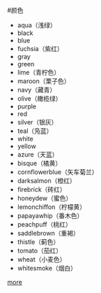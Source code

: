#颜色
* aqua（浅绿）
* black
* blue
* fuchsia（紫红）
* gray
* green
* lime（青柠色）
* maroon（栗子色）
* navy（藏青）
* olive（橄榄绿）
* purple
* red
* silver（银灰）
* teal（凫蓝）
* white
* yellow
* azure（天蓝）
* bisque（橘黄）
* cornflowerblue（矢车菊兰）
* darksalmon（橙红）
* firebrick（砖红）
* honeydew（蜜色）
* lemonchiffon（柠檬黄）
* papayawhip（番木色）
* peachpuff（桃红）
* saddlebrown（重褐）
* thistle（蓟色）
* tomato（茄红）
* wheat（小麦色）
* whitesmoke（烟白）

[more](http://www.w3school.com.cn/html/html_colors.asp)